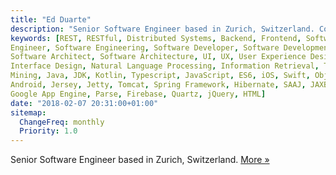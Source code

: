 ```yaml
---
title: "Ed Duarte"
description: "Senior Software Engineer based in Zurich, Switzerland. Co-founder of two tech startups and author of five research papers."
keywords: [REST, RESTful, Distributed Systems, Backend, Frontend, Software
Engineer, Software Engineering, Software Developer, Software Development,
Software Architect, Software Architecture, UI, UX, User Experience Design, User
Interface Design, Natural Language Processing, Information Retrieval, Text
Mining, Java, JDK, Kotlin, Typescript, JavaScript, ES6, iOS, Swift, Objective-C,
Android, Jersey, Jetty, Tomcat, Spring Framework, Hibernate, SAAJ, JAXB, XSLT,
Google App Engine, Parse, Firebase, Quartz, jQuery, HTML]
date: "2018-02-07 20:31:00+01:00"
sitemap:
  ChangeFreq: monthly
  Priority: 1.0
---
```


Senior Software Engineer based in Zurich, Switzerland. [More »](/about/)
